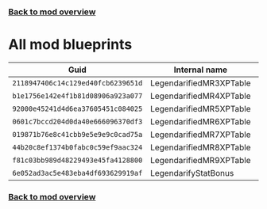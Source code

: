 ### [Back to mod overview](./README.md)

# All mod blueprints

| Guid | Internal name | Display name |
| --- | --- | --- |
| `2118947406c14c129ed40fcb6239651d` | LegendarifiedMR3XPTable |  |
| `b1e1756e142e4f1b81d08906a923a077` | LegendarifiedMR4XPTable |  |
| `92000e45241d4d6ea37605451c084025` | LegendarifiedMR5XPTable |  |
| `0601c7bccd204d0da40e666096370df3` | LegendarifiedMR6XPTable |  |
| `019871b76e8c41cbb9e5e9e9c0cad75a` | LegendarifiedMR7XPTable |  |
| `44b20c8ef1374b0fabc0c59ef9aac324` | LegendarifiedMR8XPTable |  |
| `f81c03bb989d48229493e45fa4128800` | LegendarifiedMR9XPTable |  |
| `6e052ad3ac5e483eba4df693629919af` | LegendarifyStatBonus | Legendarification |

### [Back to mod overview](./README.md)
